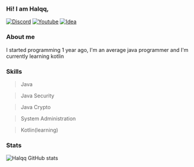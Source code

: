 ### Hi! I am Halqq, 

[![Discord](https://img.shields.io/badge/Discord-7289DA?style=for-the-badge&logo=discord&logoColor=white
)](https://discord.com/users/902361860471390248)
[![Youtube](https://img.shields.io/badge/YouTube-FF0000?style=for-the-badge&logo=youtube&logoColor=white)](https://www.youtube.com/channel/UCCuUwk8v1CY-Ky50govD2Xw)
[![Idea](https://img.shields.io/badge/IntelliJ_IDEA-000000.svg?style=for-the-badge&logo=intellij-idea&logoColor=white)]()

### About me
I started programming 1 year ago, I'm an average java programmer and I'm currently learning kotlin

### Skills

> Java

> Java Security

> Java Crypto

> System Administration

> Kotlin(learning)

### Stats

![Halqq GitHub stats](https://github-readme-stats.vercel.app/api?username=Halqq&show_icons=true&theme=tokyonight)

